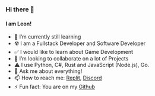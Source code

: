 ### Hi there 👋
#### I am Leon!
- 🔭 I’m currently still learning
- ☢️ I am a Fullstack Developer and Software Developer
- ✅ I would like to learn about Game Development
- 👯 I’m looking to collaborate on a lot of Projects
- ⚠️ I use Python, C#, Rust and JavaScript (Node.js), Go.
- 💬 Ask me about everything!
- 📫 How to reach me:
[Replit](https://replit.com/@Leonstudios),
[Discord](https://discord.com/users/967709849259499564)
- ⚡ Fun fact: You are on my 
[Github](https://github.com/Leon0b1101) <br>

